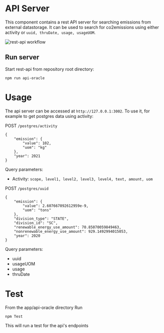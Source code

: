 # API Server

This component contains a rest API server for searching emissions from external datastorage.  It can be used to search for co2emissions using either activity or ``uuid, thruDate, usage, usageUOM``.





![rest-api workflow](/rest-api.png)
## Run server

Start rest-api from repository root directory:
```
npm run api-oracle
```
# Usage

The api server can be accessed at  `http://127.0.0.1:3002`.  To use it, for example to get postgres data using activity:

POST `/postgres/activity`
```
{
    "emission": {
        "value": 102,
        "uom": "kg"
    },
    "year": 2021
}
```
Query parameters:
* Activity:
``
scope, level1, level2, level3, level4, text, amount, uom
``

POST `/postgres/uuid`

```
{
    "emission": {
        "value": 2.607667092612959e-9,
        "uom": "tons"
    },
    "division_type": "STATE",
    "division_id": "SC",
    "renewable_energy_use_amount": 70.85070059849463,
    "nonrenewable_energy_use_amount": 929.1492994015053,
    "year": 2020
}
```
Query parameters:
* uuid
* usageUOM
* usage
* thruDate

# Test

From the app/api-oracle directory Run
```
npm Test
```

This will run a test for the api's endpoints
